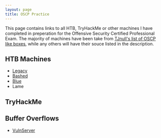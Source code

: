 ```yaml
---
layout: page
title: OSCP Practice
---
```


<p class="message">
  This page contains links to all HTB, TryHackMe or other machines I have completed in preperation for the Offensive Security Certified Professional Exam.
  The majority of machines have been take from <a href="https://docs.google.com/spreadsheets/d/1dwSMIAPIam0PuRBkCiDI88pU3yzrqqHkDtBngUHNCw8/edit#gid=1839402159">TJnull's list of OSCP like boxes</a>, while any others will have their souce listed in the description. 
</p>

## HTB Machines
<!-- Make this into a two column list divided into windows and linux machines when you have time -->
* <a href="https://lukej2680.github.io/2020/09/20/legacy/">Legacy</a> 
* [Bashed](https://lukej2680.github.io/2020/09/27/bashed/)
* [Blue](https://lukej2680.github.io/2020/10/04/blue/)
* Lame

## TryHackMe

## Buffer Overflows
* [VulnServer](https://lukej2680.github.io/2020/10/11/vulnerserver/)
